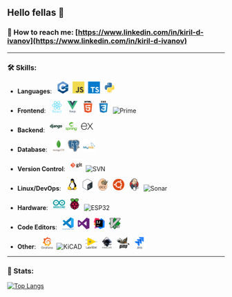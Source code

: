 ## Hello fellas 👋

### 🧭 How to reach me: [https://www.linkedin.com/in/kiril-d-ivanov](https://www.linkedin.com/in/kiril-d-ivanov)

---
 
### 🛠️ Skills:

- **Languages**:
<span>&nbsp;
    <img src="https://github.com/devicons/devicon/blob/master/icons/cplusplus/cplusplus-original.svg" title="C++" alt="C++" width="28" height="28"/>&nbsp;
    <img src="https://github.com/devicons/devicon/blob/master/icons/javascript/javascript-original.svg" title="JavaScript" alt="JavaScript" width="28" height="28"/>&nbsp;
    <img src="https://github.com/devicons/devicon/blob/master/icons/typescript/typescript-original.svg" title="TypeScript" alt="TypeScript" width="28" height="28"/>&nbsp;
    <img src="https://github.com/devicons/devicon/blob/master/icons/python/python-original.svg" title="Python" alt="Python" width="28" height="28"/>&nbsp;
</span>

- **Frontend**:
<span>&nbsp;
    <img src="https://github.com/devicons/devicon/blob/master/icons/react/react-original-wordmark.svg" title="React" alt="React" width="28" height="28"/>&nbsp;
    <img src="https://github.com/devicons/devicon/blob/master/icons/vuejs/vuejs-original-wordmark.svg" title="Vue" alt="Vue" width="28" height="28"/>&nbsp;
    <img src="https://github.com/devicons/devicon/blob/master/icons/html5/html5-original-wordmark.svg" title="HTML5"  alt="HTML5" width="28" height="28"/>&nbsp;
    <img src="https://github.com/devicons/devicon/blob/master/icons/css3/css3-original-wordmark.svg" title="CSS3"  alt="CSS3" width="28" height="28"/>&nbsp;
    <img src="https://avatars.githubusercontent.com/u/3494069?s=200&v=4" title="Prime" alt="Prime" width="28" height="28"/>&nbsp;
</span>

- **Backend**:
<span>&nbsp;
    <img src="https://github.com/devicons/devicon/blob/master/icons/django/django-plain-wordmark.svg" title="Django"  alt="Django" width="28" height="28"/>&nbsp;
    <img src="https://github.com/devicons/devicon/blob/master/icons/spring/spring-original-wordmark.svg" title="Spring" alt="Spring" width="28" height="28"/>&nbsp;
    <img src="https://github.com/devicons/devicon/blob/master/icons/express/express-original.svg" title="Express" alt="Expres"  style="color:#f0f !important" width="28" height="28"/>&nbsp;
</span>

- **Database**:
<span>&nbsp;
    <img src="https://github.com/devicons/devicon/blob/master/icons/mongodb/mongodb-original-wordmark.svg" title="MongoDB"  alt="MongoDB" width="28" height="28"/>&nbsp;
    <img src="https://github.com/devicons/devicon/blob/master/icons/postgresql/postgresql-original.svg" title="postgresql"  alt="postgresql" width="28" height="28"/>&nbsp; 
    <img src="https://github.com/devicons/devicon/blob/master/icons/mysql/mysql-original-wordmark.svg" title="MySQL"  alt="MySQL" width="28" height="28"/>&nbsp;
</span>
  
- **Version Control**:
<span>&nbsp;
    <img src="https://github.com/devicons/devicon/blob/master/icons/git/git-original-wordmark.svg" title="Git" alt="Git" width="28" height="28"/>&nbsp; 
    <img src="https://upload.wikimedia.org/wikipedia/commons/thumb/2/22/Apache_Subversion_logo.svg/1200px-Apache_Subversion_logo.svg.png" title="SVN" alt="SVN" width="28" height="28"/>&nbsp;
</span>
  
- **Linux/DevOps**:
<span>&nbsp;
    <img src="https://github.com/devicons/devicon/blob/master/icons/linux/linux-original.svg" title="Linux" alt="Linux" width="28" height="28"/>&nbsp;
    <img src="https://github.com/devicons/devicon/blob/master/icons/bash/bash-original.svg" title="Bash" alt="Bash" width="28" height="28"/>&nbsp;
    <img src="https://github.com/devicons/devicon/blob/master/icons/gcc/gcc-original.svg" title="gcc" alt="gcc" width="28" height="28"/>&nbsp; 
    <img src="https://github.com/devicons/devicon/blob/master/icons/ubuntu/ubuntu-plain.svg" title="Ununtu" alt="Ubuntu" width="28" height="28"/>&nbsp;
    <img src="https://github.com/devicons/devicon/blob/master/icons/jenkins/jenkins-original.svg" title="Jenkins" alt="Jenkins" width="28" height="28"/>&nbsp;
    <img src="https://user-images.githubusercontent.com/15386828/118396592-e331c880-b658-11eb-8fdc-7426520c691f.png" title="Sonar" alt="Sonar" width="28" height="28"/>&nbsp;
</span>
  
- **Hardware**:
<span>&nbsp;
    <img src="https://github.com/devicons/devicon/blob/master/icons/arduino/arduino-original-wordmark.svg" title="Arduino" alt="Arduino" width="28" height="28"/>&nbsp;
    <img src="https://github.com/devicons/devicon/blob/master/icons/raspberrypi/raspberrypi-original.svg" title="raspberrypi" alt="raspberrypi" width="28" height="28"/>&nbsp;
    <img src="https://avatars.githubusercontent.com/u/9460735?s=280&v=4" title="ESP32" alt="ESP32" width="28" height="28"/>&nbsp;
</span>
  
- **Code Editors**:
<span>&nbsp;
    <img src="https://github.com/devicons/devicon/blob/master/icons/vscode/vscode-original-wordmark.svg" title="vscode" alt="vscode" width="28" height="28"/>&nbsp;
    <img src="https://github.com/devicons/devicon/blob/master/icons/visualstudio/visualstudio-plain.svg" title="VS" alt="VS" width="28" height="28"/>&nbsp;
    <img src="https://github.com/devicons/devicon/blob/master/icons/intellij/intellij-original.svg" title="Intellij" alt="Intellij" width="28" height="28"/>&nbsp;
    <img src="https://github.com/devicons/devicon/blob/master/icons/vim/vim-original.svg" title="VIM"  alt="VIM" width="28" height="28"/>&nbsp;
</span>
  
- **Other**:
<span>&nbsp;
    <img src="https://github.com/devicons/devicon/blob/master/icons/grafana/grafana-original-wordmark.svg" title="Grafana" alt="Grafana" width="28" height="28"/>&nbsp;
    <img src="https://user-images.githubusercontent.com/352202/53980744-60746100-4111-11e9-9f8c-17ca6b50efd8.png" title="KiCAD"  alt="KiCAD" width="28" height="28"/>&nbsp;
    <img src="https://github.com/devicons/devicon/blob/master/icons/labview/labview-original-wordmark.svg" title="LabView"  alt="LabView" width="28" height="28"/>&nbsp;
    <img src="https://github.com/devicons/devicon/blob/master/icons/inkscape/inkscape-original-wordmark.svg" title="Inkscape"  alt="Inkscape" width="28" height="28"/>&nbsp;
    <img src="https://github.com/devicons/devicon/blob/master/icons/gimp/gimp-original-wordmark.svg" title="GIMP"  alt="GIMP" width="32" height="28"/>&nbsp;
    <img src="https://github.com/devicons/devicon/blob/master/icons/jira/jira-original-wordmark.svg" title="Jira" alt="Jira" width="28" height="28"/>&nbsp;
 </span>

---

### 📃 Stats:
  
<!--![](https://komarev.com/ghpvc/?username=k-d-ivanov&color=grey&style=flat) -->

[![Top Langs](https://github-readme-stats.vercel.app/api/top-langs/?username=kirildi&layout=compact&theme=dark)](https://github.com/anuraghazra/github-readme-stats)

<!--
 
Here are some ideas to get you started:

- 🔭 I’m currently working on ...
- 🌱 I’m currently learning ...
- 👯 I’m looking to collaborate on ...
- 🤔 I’m looking for help with ...
- 💬 Ask me about ...
- 📫 How to reach me: ...
- 😄 Pronouns: ...
- ⚡ Fun fact: ...
-->
